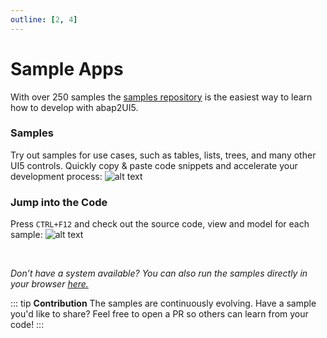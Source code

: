 ```yaml
---
outline: [2, 4]
---
```


# Sample Apps

With over 250 samples the [samples repository](https://github.com/abap2UI5/abap2UI5-samples) is the easiest way to learn how to develop with abap2UI5. 

### Samples
Try out samples for use cases, such as tables, lists, trees, and many other UI5 controls. Quickly copy & paste code snippets and accelerate your development process:
![alt text](image-1.png)

### Jump into the Code
Press `CTRL+F12` and check out the source code, view and model for each sample:
![alt text](image-2.png)


<br>

_Don’t have a system available? You can also run the samples directly in your browser [here.](https://abap2ui5.github.io/web-abap2ui5-samples/)_

::: tip **Contribution**
The samples are continuously evolving. Have a sample you'd like to share? Feel free to open a PR so others can learn from your code!
:::
